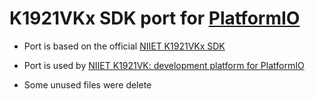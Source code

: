 K1921VKx SDK port for [PlatformIO](http://platformio.org)
=========

* Port is based on the official [NIIET K1921VKx SDK](https://bitbucket.org/niietcm4/k1921vkx_sdk)

* Port is used by [NIIET K1921VK: development platform for PlatformIO](https://github.com/kenny5660/pio_platform_k1921vk)

* Some unused files were delete